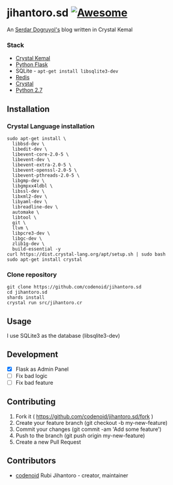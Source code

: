 # jihantoro.sd [![Awesome](https://cdn.rawgit.com/sindresorhus/awesome/d7305f38d29fed78fa85652e3a63e154dd8e8829/media/badge.svg)](https://github.com/veelenga/awesome-crystal)

An [Serdar Dogruyol's](http://serdardogruyol.com) blog written in Crystal Kemal

### Stack
* [Crystal Kemal](http://kemalcr.com)
* [Python Flask](http://flask.pocoo.org/)
* SQLite - `apt-get install libsqlite3-dev`
* [Redis](https://redis.io/download)
* [Crystal](https://crystal-lang.org)
* [Python 2.7](https://www.python.org/download/releases/2.7/)

## Installation

### Crystal Language installation

```shell
sudo apt-get install \
  libbsd-dev \
  libedit-dev \
  libevent-core-2.0-5 \
  libevent-dev \
  libevent-extra-2.0-5 \
  libevent-openssl-2.0-5 \
  libevent-pthreads-2.0-5 \
  libgmp-dev \
  libgmpxx4ldbl \
  libssl-dev \
  libxml2-dev \
  libyaml-dev \
  libreadline-dev \
  automake \
  libtool \
  git \
  llvm \
  libpcre3-dev \
  libgc-dev \
  zlib1g-dev \
  build-essential -y
curl https://dist.crystal-lang.org/apt/setup.sh | sudo bash
sudo apt-get install crystal
```

### Clone repository

```shell
git clone https://github.com/codenoid/jihantoro.sd
cd jihantoro.sd
shards install
crystal run src/jihantoro.cr
```

## Usage

I use SQLite3 as the database (libsqlite3-dev)

## Development

- [x] Flask as Admin Panel
- [ ] Fix bad logic
- [ ] Fix bad feature

## Contributing

1. Fork it ( https://github.com/codenoid/jihantoro.sd/fork )
2. Create your feature branch (git checkout -b my-new-feature)
3. Commit your changes (git commit -am 'Add some feature')
4. Push to the branch (git push origin my-new-feature)
5. Create a new Pull Request

## Contributors

- [codenoid](https://github.com/codenoid) Rubi Jihantoro - creator, maintainer
